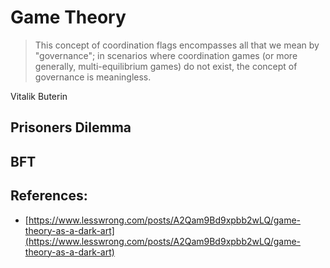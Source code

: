 # Game Theory

> This concept of coordination flags encompasses all that we mean by "governance"; in scenarios where coordination games \(or more generally, multi-equilibrium games\) do not exist, the concept of governance is meaningless.

Vitalik Buterin

## Prisoners Dilemma

## BFT

## References:

* [https://www.lesswrong.com/posts/A2Qam9Bd9xpbb2wLQ/game-theory-as-a-dark-art](https://www.lesswrong.com/posts/A2Qam9Bd9xpbb2wLQ/game-theory-as-a-dark-art)

